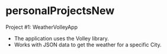 # personalProjectsNew


Project #1: WeatherVolleyApp
  - The application uses the Volley library. 
  - Works with JSON data to get the weather for a specific City.
